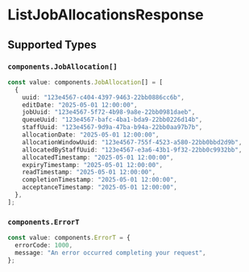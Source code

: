 # ListJobAllocationsResponse


## Supported Types

### `components.JobAllocation[]`

```typescript
const value: components.JobAllocation[] = [
  {
    uuid: "123e4567-c404-4397-9463-22bb0886cc6b",
    editDate: "2025-05-01 12:00:00",
    jobUuid: "123e4567-5f72-4b98-9a8e-22bb0981daeb",
    queueUuid: "123e4567-bafc-4ba1-bda9-22bb0226d14b",
    staffUuid: "123e4567-9d9a-47ba-b94a-22bb0aa97b7b",
    allocationDate: "2025-05-01 12:00:00",
    allocationWindowUuid: "123e4567-755f-4523-a580-22bb0bbd2d9b",
    allocatedByStaffUuid: "123e4567-e3a6-43b1-9f32-22bb0c9932bb",
    allocatedTimestamp: "2025-05-01 12:00:00",
    expiryTimestamp: "2025-05-01 12:00:00",
    readTimestamp: "2025-05-01 12:00:00",
    completionTimestamp: "2025-05-01 12:00:00",
    acceptanceTimestamp: "2025-05-01 12:00:00",
  },
];
```

### `components.ErrorT`

```typescript
const value: components.ErrorT = {
  errorCode: 1000,
  message: "An error occurred completing your request",
};
```

